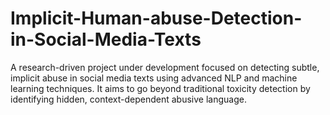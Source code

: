 # Implicit-Human-abuse-Detection-in-Social-Media-Texts
A research-driven project under development focused on detecting subtle, implicit abuse in social media texts using advanced NLP and machine learning techniques. It aims to go beyond traditional toxicity detection by identifying hidden, context-dependent abusive language.

